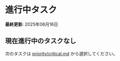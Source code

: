 # 進行中タスク

**最終更新**: 2025年08月16日 

## 現在進行中のタスクなし

次のタスクは [priority/critical.md](../priority/critical.md) から選択してください。